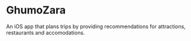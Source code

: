 # GhumoZara
An iOS app that plans trips by providing recommendations for attractions, restaurants and accomodations.
